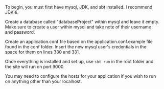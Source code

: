 To begin, you must first have mysql, JDK, and sbt installed. I recommend JDK 8.

Create a database called "databaseProject" within mysql and leave it empty. Make sure to create a user within mysql and take note of their username and password.

Create an application.conf file based on the application.conf.example file found in the conf folder. Insert the new mysql user's credentials in the space for them on lines 330 and 331.

Once everything is installed and set up, use <code>sbt run</code> in the root folder and the site will run on port 9000.

You may need to configure the hosts for your application if you wish to run on anything other than your localhost.